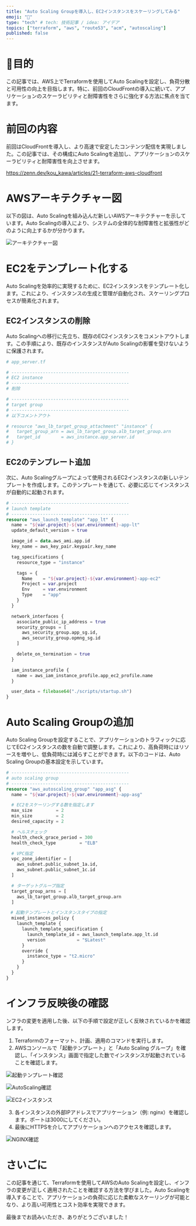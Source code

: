 ```yaml
---
title: "Auto Scaling Groupを導入し、EC2インスタンスをスケーリングしてみる"
emoji: "📜"
type: "tech" # tech: 技術記事 / idea: アイデア
topics: ["terraform", "aws", "route53", "acm", "autoscaling"]
published: false
---
```


# 🎯目的

この記事では、AWS上でTerraformを使用してAuto Scalingを設定し、負荷分散と可用性の向上を目指します。特に、前回のCloudFrontの導入に続いて、アプリケーションのスケーラビリティと耐障害性をさらに強化する方法に焦点を当てます。

# 前回の内容

前回はCloudFrontを導入し、より高速で安定したコンテンツ配信を実現しました。この記事では、その構成にAuto Scalingを追加し、アプリケーションのスケーラビリティと耐障害性を向上させます。

https://zenn.dev/kou_kawa/articles/21-terraform-aws-cloudfront

# AWSアーキテクチャー図

以下の図は、Auto Scalingを組み込んだ新しいAWSアーキテクチャーを示しています。Auto Scalingの導入により、システムの全体的な耐障害性と拡張性がどのように向上するかが分かります。

![アーキテクチャー図](https://storage.googleapis.com/zenn-user-upload/bd2feebd98c2-20240114.png)

# EC2をテンプレート化する

Auto Scalingを効率的に実現するために、EC2インスタンスをテンプレート化します。これにより、インスタンスの生成と管理が自動化され、スケーリングプロセスが簡素化されます。

## EC2インスタンスの削除

Auto Scalingへの移行に先立ち、既存のEC2インスタンスをコメントアウトします。この手順により、既存のインスタンスがAuto Scalingの影響を受けないように保護されます。

```tf
# app_server.tf

# ---------------------------------------------
# EC2 instance
# ---------------------------------------------
# 削除
```

```tf
# ---------------------------------------------
# target group
# ---------------------------------------------
# 以下コメントアウト

# resource "aws_lb_target_group_attachment" "instance" {
#   target_group_arn = aws_lb_target_group.alb_target_group.arn
#   target_id        = aws_instance.app_server.id
# }
```

## EC2のテンプレート追加

次に、Auto Scalingグループによって使用されるEC2インスタンスの新しいテンプレートを作成します。このテンプレートを通じて、必要に応じてインスタンスが自動的に起動されます。

```tf
# ---------------------------------------------
# launch template
# ---------------------------------------------
resource "aws_launch_template" "app_lt" {
  name = "${var.project}-${var.environment}-app-lt"
  update_default_version = true

  image_id = data.aws_ami.app.id
  key_name = aws_key_pair.keypair.key_name

  tag_specifications {
    resource_type = "instance"

    tags = {
      Name    = "${var.project}-${var.environment}-app-ec2"
      Project = var.project
      Env     = var.environment
      Type    = "app"
    }
  }

  network_interfaces {
    associate_public_ip_address = true
    security_groups = [
      aws_security_group.app_sg.id,
      aws_security_group.opmng_sg.id
    ]

    delete_on_termination = true
  }

  iam_instance_profile {
    name = aws_iam_instance_profile.app_ec2_profile.name
  }

  user_data = filebase64("./scripts/startup.sh")
}
```

# Auto Scaling Groupの追加

Auto Scaling Groupを設定することで、アプリケーションのトラフィックに応じてEC2インスタンスの数を自動で調整します。これにより、高負荷時にはリソースを増やし、低負荷時には減らすことができます。以下のコードは、Auto Scaling Groupの基本設定を示しています。

```tf
# ---------------------------------------------
# auto scaling group
# ---------------------------------------------
resource "aws_autoscaling_group" "app_asg" {
  name = "${var.project}-${var.environment}-app-asg"

  # EC2をスケーリングする数を指定します
  max_size         = 2
  min_size         = 2
  desired_capacity = 2

  # ヘルスチェック
  health_check_grace_period = 300
  health_check_type         = "ELB"

  # VPC指定
  vpc_zone_identifier = [
    aws_subnet.public_subnet_1a.id,
    aws_subnet.public_subnet_1c.id
  ]

  # ターゲットグループ指定
  target_group_arns = [
    aws_lb_target_group.alb_target_group.arn
  ]

　# 起動テンプレートとインスタンスタイプの指定
  mixed_instances_policy {
    launch_template {
      launch_template_specification {
        launch_template_id = aws_launch_template.app_lt.id
        version            = "$Latest"
      }
      override {
        instance_type = "t2.micro"
      }
    }
  }
}
```

# インフラ反映後の確認

ンフラの変更を適用した後、以下の手順で設定が正しく反映されているかを確認します。

1. Terraformのフォーマット、計画、適用のコマンドを実行します。
2. AWSコンソールで「起動テンプレート」と「Auto Scaling グループ」を確認し、「インスタンス」画面で指定した数でインスタンスが起動されていることを確認します。

![起動テンプレート確認](https://storage.googleapis.com/zenn-user-upload/07b2793ed3d3-20240115.png)

![AutoScaling確認](https://storage.googleapis.com/zenn-user-upload/8f96c0f5a773-20240115.png)

![EC2インスタンス](https://storage.googleapis.com/zenn-user-upload/791a89e4c814-20240127.png)

3. 各インスタンスの外部IPアドレスでアプリケーション（例: nginx）を確認します。ポートは3000にしてください。
4. 最後にHTTPSを介してアプリケーションへのアクセスを確認します。

![NGINX確認](https://storage.googleapis.com/zenn-user-upload/6d5d48ae24c9-20240127.png)

# さいごに

この記事を通じて、Terraformを使用してAWSのAuto Scalingを設定し、インフラの変更が正しく適用されたことを確認する方法を学びました。Auto Scalingを導入することで、アプリケーションの負荷に応じた柔軟なスケーリングが可能となり、より高い可用性とコスト効率を実現できます。

最後までお読みいただき、ありがとうございました！









